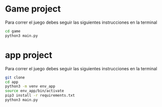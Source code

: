 # Game project

Para correr el juego debes seguir las siguientes instrucciones en la terminal

``` sh
cd game
python3 main.py
```

# app  project

Para correr el juego debes seguir las siguientes instrucciones en la terminal

``` sh
git clone
cd app
python3 -m venv env_app
source env_app/bin/activate
pip3 install -r requirements.txt
python3 main.py
```